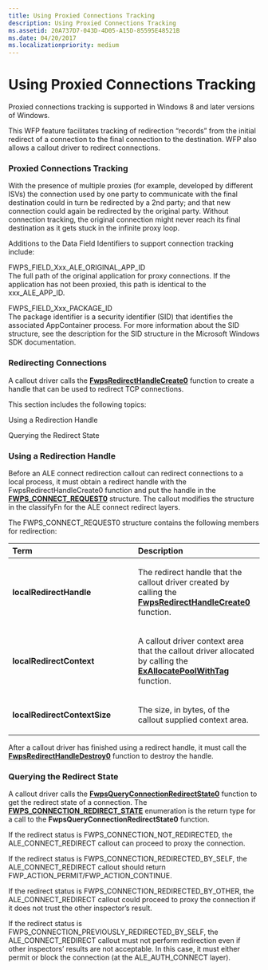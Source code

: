 ```yaml
---
title: Using Proxied Connections Tracking
description: Using Proxied Connections Tracking
ms.assetid: 20A737D7-043D-4D05-A15D-85595E48521B
ms.date: 04/20/2017
ms.localizationpriority: medium
---
```


# Using Proxied Connections Tracking


Proxied connections tracking is supported in Windows 8 and later versions of Windows.

This WFP feature facilitates tracking of redirection “records” from the initial redirect of a connection to the final connection to the destination. WFP also allows a callout driver to redirect connections.

### Proxied Connections Tracking

With the presence of multiple proxies (for example, developed by different ISVs) the connection used by one party to communicate with the final destination could in turn be redirected by a 2nd party; and that new connection could again be redirected by the original party. Without connection tracking, the original connection might never reach its final destination as it gets stuck in the infinite proxy loop.

Additions to the Data Field Identifiers to support connection tracking include:

<a href="" id="fwps-field-xxx-ale-original-app-id"></a>FWPS\_FIELD\_Xxx\_ALE\_ORIGINAL\_APP\_ID  
The full path of the original application for proxy connections. If the application has not been proxied, this path is identical to the xxx\_ALE\_APP\_ID.

<a href="" id="fwps-field-xxx-package-id"></a>FWPS\_FIELD\_Xxx\_PACKAGE\_ID  
The package identifier is a security identifier (SID) that identifies the associated AppContainer process. For more information about the SID structure, see the description for the SID structure in the Microsoft Windows SDK documentation.

### Redirecting Connections

A callout driver calls the [**FwpsRedirectHandleCreate0**](/windows-hardware/drivers/ddi/fwpsk/nf-fwpsk-fwpsredirecthandlecreate0) function to create a handle that can be used to redirect TCP connections.

This section includes the following topics:

Using a Redirection Handle

Querying the Redirect State

### Using a Redirection Handle

Before an ALE connect redirection callout can redirect connections to a local process, it must obtain a redirect handle with the FwpsRedirectHandleCreate0 function and put the handle in the [**FWPS\_CONNECT\_REQUEST0**](/windows-hardware/drivers/ddi/fwpsk/ns-fwpsk-_fwps_connect_request0) structure. The callout modifies the structure in the classifyFn for the ALE connect redirect layers.

The FWPS\_CONNECT\_REQUEST0 structure contains the following members for redirection:

<table>
<colgroup>
<col width="50%" />
<col width="50%" />
</colgroup>
<thead>
<tr class="header">
<th align="left">Term</th>
<th align="left">Description</th>
</tr>
</thead>
<tbody>
<tr class="odd">
<td align="left"><p><strong>localRedirectHandle</strong></p></td>
<td align="left"><p>The redirect handle that the callout driver created by calling the <a href="https://docs.microsoft.com/windows-hardware/drivers/ddi/fwpsk/nf-fwpsk-fwpsredirecthandlecreate0" data-raw-source="[&lt;strong&gt;FwpsRedirectHandleCreate0&lt;/strong&gt;](/windows-hardware/drivers/ddi/fwpsk/nf-fwpsk-fwpsredirecthandlecreate0)"><strong>FwpsRedirectHandleCreate0</strong></a> function.</p></td>
</tr>
<tr class="even">
<td align="left"><p><strong>localRedirectContext</strong></p></td>
<td align="left"><p>A callout driver context area that the callout driver allocated by calling the <a href="https://docs.microsoft.com/windows-hardware/drivers/ddi/wdm/nf-wdm-exallocatepoolwithtag" data-raw-source="[&lt;strong&gt;ExAllocatePoolWithTag&lt;/strong&gt;](/windows-hardware/drivers/ddi/wdm/nf-wdm-exallocatepoolwithtag)"><strong>ExAllocatePoolWithTag</strong></a> function.</p></td>
</tr>
<tr class="odd">
<td align="left"><p><strong>localRedirectContextSize</strong></p></td>
<td align="left"><p>The size, in bytes, of the callout supplied context area.</p></td>
</tr>
</tbody>
</table>

 

After a callout driver has finished using a redirect handle, it must call the [**FwpsRedirectHandleDestroy0**](/windows-hardware/drivers/ddi/fwpsk/nf-fwpsk-fwpsredirecthandledestroy0) function to destroy the handle.

### Querying the Redirect State

A callout driver calls the [**FwpsQueryConnectionRedirectState0**](/windows-hardware/drivers/ddi/fwpsk/nf-fwpsk-fwpsqueryconnectionredirectstate0) function to get the redirect state of a connection. The [**FWPS\_CONNECTION\_REDIRECT\_STATE**](/windows-hardware/drivers/ddi/fwpsk/ne-fwpsk-fwps_connection_redirect_state_) enumeration is the return type for a call to the **FwpsQueryConnectionRedirectState0** function.

If the redirect status is FWPS\_CONNECTION\_NOT\_REDIRECTED, the ALE\_CONNECT\_REDIRECT callout can proceed to proxy the connection.

If the redirect status is FWPS\_CONNECTION\_REDIRECTED\_BY\_SELF, the ALE\_CONNECT\_REDIRECT callout should return FWP\_ACTION\_PERMIT/FWP\_ACTION\_CONTINUE.

If the redirect status is FWPS\_CONNECTION\_REDIRECTED\_BY\_OTHER, the ALE\_CONNECT\_REDIRECT callout could proceed to proxy the connection if it does not trust the other inspector’s result.

If the redirect status is FWPS\_CONNECTION\_PREVIOUSLY\_REDIRECTED\_BY\_SELF, the ALE\_CONNECT\_REDIRECT callout must not perform redirection even if other inspectors’ results are not acceptable. In this case, it must either permit or block the connection (at the ALE\_AUTH\_CONNECT layer).

 

